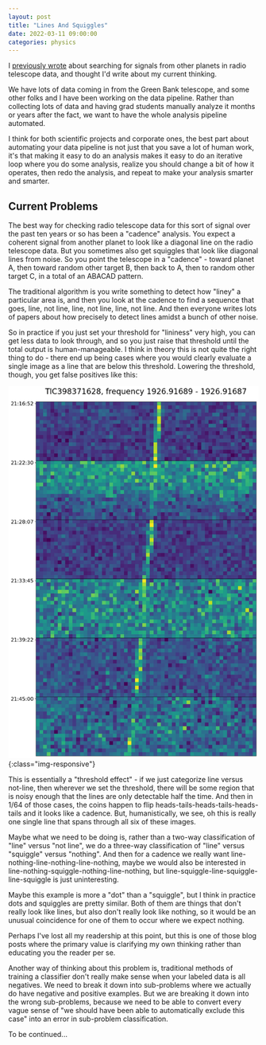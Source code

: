 ```yaml
---
layout: post
title: "Lines And Squiggles"
date: 2022-03-11 09:00:00
categories: physics
---
```


I [previously
wrote](https://lacker.io/physics/2022/01/21/looking-for-aliens.html)
about searching for signals from other planets in radio telescope
data, and thought I'd write about my current thinking.

We have lots of data coming in from the Green Bank telescope, and some
other folks and I have been working on the data pipeline. Rather than
collecting lots of data and having grad students manually analyze it
months or years after the fact, we want to have the whole analysis
pipeline automated.

I think for both scientific projects and corporate ones, the best part
about automating your data pipeline is not just that you save a lot of
human work, it's that making it easy to do an analysis makes it easy
to do an iterative loop where you do some analysis, realize you should
change a bit of how it operates, then redo the analysis, and repeat to
make your analysis smarter and smarter. 

## Current Problems

The best way for checking radio telescope data for this sort of signal
over the past ten years or so has been a "cadence" analysis. You
expect a coherent signal from another planet to look like a diagonal
line on the radio telescope data. But you sometimes also get squiggles
that look like diagonal lines from noise. So you point the telescope
in a "cadence" - toward planet A, then toward random other target B,
then back to A, then to random other target C, in a total of an ABACAD
pattern.

The traditional algorithm is you write something to detect how "liney"
a particular area is, and then you look at the cadence to find a
sequence that goes, line, not line, line, not line, line, not
line. And then everyone writes lots of papers about how precisely to
detect lines amidst a bunch of other noise.

So in practice if you just set your threshold for "lininess" very
high, you can get less data to look through, and so you just raise that
threshold until the total output is human-manageable. I think in
theory this is not quite the right thing to do - there end up being cases where
you would clearly evaluate a single image as a line that are below
this threshold. Lowering the threshold, though, you get false
positives like this:

![squiggle-cadence](/assets/squiggle-cadence.png){:class="img-responsive"}

This is essentially a "threshold effect" - if we just categorize line
versus not-line, then wherever we set the threshold, there will be
some region that is noisy enough that the lines are only detectable
half the time. And then in 1/64 of those cases, the coins happen to
flip heads-tails-heads-tails-heads-tails and it looks like a
cadence. But, humanistically, we see, oh this is really one single
line that spans through all six of these images.

Maybe what we need to be doing is, rather than a two-way
classification of "line" versus "not line", we do a three-way
classification of "line" versus "squiggle" versus "nothing". And then
for a cadence we really want line-nothing-line-nothing-line-nothing,
maybe we would also be interested in
line-nothing-squiggle-nothing-line-nothing, but
line-squiggle-line-squiggle-line-squiggle is just uninteresting.

Maybe this example is more a "dot" than a "squiggle", but I think in
practice dots and squiggles are pretty similar. Both of them are
things that don't really look like lines, but also don't really look
like nothing, so it would be an unusual coincidence for one of them to occur
where we expect nothing.

Perhaps I've lost all my readership at this point, but this is one of
those blog posts where the primary value is clarifying my own thinking
rather than educating you the reader per se. 

Another way of thinking about this problem is, traditional methods of
training a classifier don't really make sense when your labeled data is
all negatives. We need to break it down into sub-problems where we
actually do have negative and positive examples. But we are breaking
it down into the wrong sub-problems, because we need to be able to
convert every vague sense of "we should have been able to
automatically exclude this case" into an error in sub-problem
classification.

To be continued...
